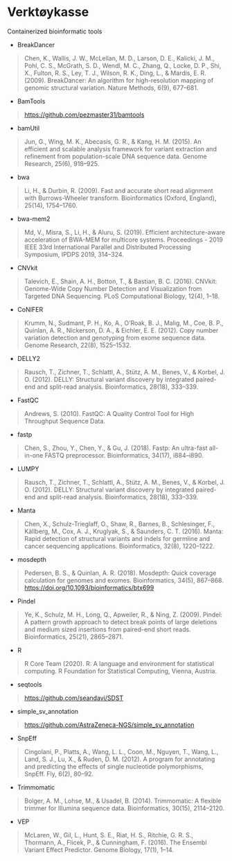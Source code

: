 # Verktøykasse

Containerized bioinformatic tools

- BreakDancer

> Chen, K., Wallis, J. W., McLellan, M. D., Larson, D. E., Kalicki, J. M., Pohl, C. S., McGrath, S. D., Wendl, M. C., Zhang, Q., Locke, D. P., Shi, X., Fulton, R. S., Ley, T. J., Wilson, R. K., Ding, L., & Mardis, E. R. (2009). BreakDancer: An algorithm for high-resolution mapping of genomic structural variation. Nature Methods, 6(9), 677–681.

- BamTools

> https://github.com/pezmaster31/bamtools

- bamUtil

> Jun, G., Wing, M. K., Abecasis, G. R., & Kang, H. M. (2015). An efficient and scalable analysis framework for variant extraction and refinement from population-scale DNA sequence data. Genome Research, 25(6), 918–925.

- bwa

> Li, H., & Durbin, R. (2009). Fast and accurate short read alignment with Burrows-Wheeler transform. Bioinformatics (Oxford, England), 25(14), 1754–1760.

- bwa-mem2

> Md, V., Misra, S., Li, H., & Aluru, S. (2019). Efficient architecture-aware acceleration of BWA-MEM for multicore systems. Proceedings - 2019 IEEE 33rd International Parallel and Distributed Processing Symposium, IPDPS 2019, 314–324.

- CNVkit

> Talevich, E., Shain, A. H., Botton, T., & Bastian, B. C. (2016). CNVkit: Genome-Wide Copy Number Detection and Visualization from Targeted DNA Sequencing. PLoS Computational Biology, 12(4), 1–18.

- CoNIFER

> Krumm, N., Sudmant, P. H., Ko, A., O’Roak, B. J., Malig, M., Coe, B. P., Quinlan, A. R., Nickerson, D. A., & Eichler, E. E. (2012). Copy number variation detection and genotyping from exome sequence data. Genome Research, 22(8), 1525–1532.

- DELLY2

> Rausch, T., Zichner, T., Schlattl, A., Stütz, A. M., Benes, V., & Korbel, J. O. (2012). DELLY: Structural variant discovery by integrated paired-end and split-read analysis. Bioinformatics, 28(18), 333–339.

- FastQC

> Andrews, S. (2010). FastQC:  A Quality Control Tool for High Throughput Sequence Data.

- fastp

> Chen, S., Zhou, Y., Chen, Y., & Gu, J. (2018). Fastp: An ultra-fast all-in-one FASTQ preprocessor. Bioinformatics, 34(17), i884–i890.

- LUMPY

> Rausch, T., Zichner, T., Schlattl, A., Stütz, A. M., Benes, V., & Korbel, J. O. (2012). DELLY: Structural variant discovery by integrated paired-end and split-read analysis. Bioinformatics, 28(18), 333–339.

- Manta

> Chen, X., Schulz-Trieglaff, O., Shaw, R., Barnes, B., Schlesinger, F., Källberg, M., Cox, A. J., Kruglyak, S., & Saunders, C. T. (2016). Manta: Rapid detection of structural variants and indels for germline and cancer sequencing applications. Bioinformatics, 32(8), 1220–1222.

- mosdepth

> Pedersen, B. S., & Quinlan, A. R. (2018). Mosdepth: Quick coverage calculation for genomes and exomes. Bioinformatics, 34(5), 867–868. https://doi.org/10.1093/bioinformatics/btx699

- Pindel

> Ye, K., Schulz, M. H., Long, Q., Apweiler, R., & Ning, Z. (2009). Pindel: A pattern growth approach to detect break points of large deletions and medium sized insertions from paired-end short reads. Bioinformatics, 25(21), 2865–2871.

- R

> R Core Team (2020). R: A language and environment for statistical computing. R Foundation for Statistical Computing, Vienna, Austria.

- seqtools

> https://github.com/seandavi/SDST

- simple_sv_annotation

> https://github.com/AstraZeneca-NGS/simple_sv_annotation

- SnpEff

> Cingolani, P., Platts, A., Wang, L. L., Coon, M., Nguyen, T., Wang, L., Land, S. J., Lu, X., & Ruden, D. M. (2012). A program for annotating and predicting the effects of single nucleotide polymorphisms, SnpEff. Fly, 6(2), 80–92.

- Trimmomatic

> Bolger, A. M., Lohse, M., & Usadel, B. (2014). Trimmomatic: A flexible trimmer for Illumina sequence data. Bioinformatics, 30(15), 2114–2120.

- VEP

> McLaren, W., Gil, L., Hunt, S. E., Riat, H. S., Ritchie, G. R. S., Thormann, A., Flicek, P., & Cunningham, F. (2016). The Ensembl Variant Effect Predictor. Genome Biology, 17(1), 1–14.
